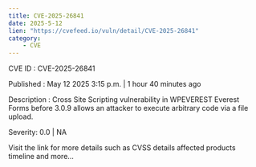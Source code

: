 ```yaml
---
title: CVE-2025-26841
date: 2025-5-12
lien: "https://cvefeed.io/vuln/detail/CVE-2025-26841"
category:
    - CVE
---
```


CVE ID : CVE-2025-26841

Published :  May 12
2025
3:15 p.m. | 1 hour
40 minutes ago

Description : Cross Site Scripting vulnerability in WPEVEREST Everest Forms before 3.0.9 allows an attacker to execute arbitrary code via a file upload.

Severity: 0.0 | NA

Visit the link for more details
such as CVSS details
affected products
timeline
and more...
